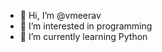 - 👋 Hi, I’m @vmeerav
- 👀 I’m interested in programming
- 🌱 I’m currently learning Python

<!---
vmeerav/vmeerav is a ✨ special ✨ repository because its `README.md` (this file) appears on your GitHub profile.
You can click the Preview link to take a look at your changes.
--->

